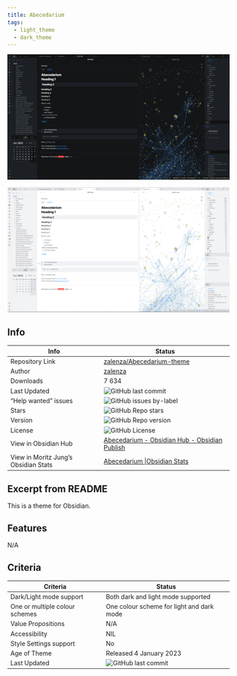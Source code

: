 ```yaml
---
title: Abecedarium
tags:
  - light_theme
  - dark_theme
---
```


![Abecedarium Dark Theme Screenshot](https://raw.githubusercontent.com/zalenza/Abecedarium-theme/refs/heads/main/abecedarium_dark.png)

![Abecedarium Light Theme Screenshot](https://raw.githubusercontent.com/zalenza/Abecedarium-theme/refs/heads/main/abecedarium_light.png)

## Info

|Info|Status|
|---|---|
|Repository Link|[zalenza/Abecedarium-theme](https://github.com/zalenza/Abecedarium-theme)|
|Author|[zalenza](https://github.com/zalenza/)|
|Downloads|7 634|
|Last Updated|![GitHub last commit](https://img.shields.io/github/last-commit/zalenza/Abecedarium-theme?color=573E7A&amp;label=last%20update&amp;logo=github&amp;style=for-the-badge)|
|“Help wanted” issues|![GitHub issues by-label](https://img.shields.io/github/issues/zalenza/Abecedarium-theme/help%20wanted?color=573E7A&amp;logo=github&amp;style=for-the-badge)|
|Stars|![GitHub Repo stars](https://img.shields.io/github/stars/zalenza/Abecedarium-theme?color=573E7A&amp;logo=github&amp;style=for-the-badge)|
|Version|![GitHub Repo version](https://img.shields.io/github/v/release/zalenza/Abecedarium-theme?color=573E7A&amp;logo=github&amp;style=for-the-badge&sort=semver)|
|License|![GitHub License](https://img.shields.io/github/license/zalenza/Abecedarium-theme?style=for-the-badge)|
|View in Obsidian Hub|[Abecedarium \- Obsidian Hub \- Obsidian Publish](https://publish.obsidian.md/hub/02+-+Community+Expansions/02.05+All+Community+Expansions/Themes/Abecedarium)|
|View in Moritz Jung’s Obsidian Stats|[Abecedarium \|Obsidian Stats](https://www.moritzjung.dev/obsidian-stats/themes/abecedarium/)|

## Excerpt from README

This is a theme for Obsidian.

## Features

N/A

## Criteria

|Criteria|Status|
|---|---|
|Dark/Light mode support|Both dark and light mode supported|
|One or multiple colour schemes|One colour scheme for light and dark mode|
|Value Propositions|N/A|
|Accessibility|NIL|
|Style Settings support|No|
|Age of Theme|Released 4 January 2023|
|Last Updated|![GitHub last commit](https://img.shields.io/github/last-commit/zalenza/Abecedarium-theme?color=573E7A&amp;label=last%20update&amp;logo=github&amp;style=for-the-badge)|
